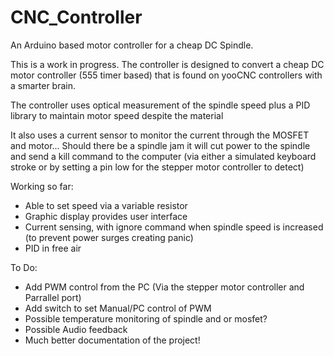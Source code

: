 # CNC_Controller
An Arduino based motor controller for a cheap DC Spindle.  

This is a work in progress.  The controller is designed to convert a cheap DC motor controller (555 timer based) that is found on yooCNC controllers with a smarter brain.

The controller uses optical measurement of the spindle speed plus a PID library to maintain motor speed despite the material

It also uses a current sensor to monitor the current through the MOSFET and motor... Should there be a spindle jam it will cut power to the spindle and send a kill command to the computer (via either a simulated keyboard stroke or by setting a pin low for the stepper motor controller to detect)

Working so far:
* Able to set speed via a variable resistor
* Graphic display provides user interface
* Current sensing, with ignore command when spindle speed is increased (to prevent power surges creating panic)
* PID in free air

To Do:
* Add PWM control from the PC (Via the stepper motor controller and Parrallel port)
* Add switch to set Manual/PC control of PWM
* Possible temperature monitoring of spindle and or mosfet?
* Possible Audio feedback
* Much better documentation of the project!
